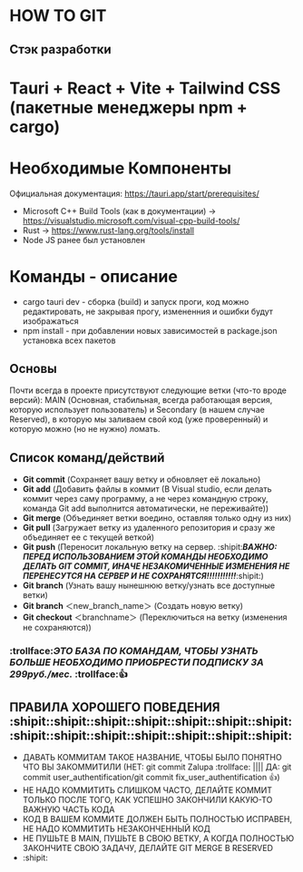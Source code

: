 # HOW TO GIT

## Стэк разработки
# Tauri + React + Vite + Tailwind CSS (пакетные менеджеры npm + cargo)
# Необходимые Компоненты
Официальная документация: https://tauri.app/start/prerequisites/
- Microsoft C++ Build Tools (как в документации) -> https://visualstudio.microsoft.com/visual-cpp-build-tools/
- Rust -> https://www.rust-lang.org/tools/install
- Node JS ранее был установлен
# Команды - описание
- cargo tauri dev - сборка (build) и запуск проги, код можно редактировать, не закрывая прогу, измененния и ошибки будут изображаться
- npm install - при добавлении новых зависимостей в package.json установка всех пакетов

## Основы
Почти всегда в проекте присутствуют следующие ветки (что-то вроде версий): MAIN (Основная, стабильная, всегда работающая версия, которую использует пользователь) и Secondary (в нашем случае Reserved), в которую мы заливаем свой код (уже проверенный) и которую можно (но не нужно) ломать.


## Список команд/действий
- **Git commit** (Сохраняет вашу ветку и обновляет её локально)
- **Git add** (Добавить файлы в коммит (В Visual studio, если делать коммит через саму программу, а не через командную строку, команда Git add выполнится автоматически, не переживайте))
- **Git merge** (Объединяет ветки воедино, оставляя только одну из них)
- **Git pull** (Загружает ветку из удаленного репозитория и сразу же объединяет ее с текущей веткой)
- **Git push** (Переносит локальную ветку на сервер. :shipit:***ВАЖНО: ПЕРЕД ИСПОЛЬЗОВАНИЕМ ЭТОЙ КОМАНДЫ НЕОБХОДИМО ДЕЛАТЬ GIT COMMIT, ИНАЧЕ НЕЗАКОМИЧЕННЫЕ ИЗМЕНЕНИЯ НЕ ПЕРЕНЕСУТСЯ НА СЕРВЕР И НЕ СОХРАНЯТСЯ!!!!!!!!!!!***:shipit:)
- **Git branch** (Узнать вашу нынешнюю ветку/узнать все доступные ветки)
- **Git branch** ＜new_branch_name＞ (Создать новую ветку)
- **Git checkout** ＜branchname＞ (Переключиться на ветку (изменения не сохраняются))
### :trollface:***ЭТО БАЗА ПО КОМАНДАМ, ЧТОБЫ УЗНАТЬ БОЛЬШЕ НЕОБХОДИМО ПРИОБРЕСТИ ПОДПИСКУ ЗА 299руб./мес.*** :trollface::+1:

## ПРАВИЛА ХОРОШЕГО ПОВЕДЕНИЯ :shipit::shipit::shipit::shipit::shipit::shipit::shipit::shipit::shipit::shipit::shipit::shipit::shipit::shipit:
- ДАВАТЬ КОММИТАМ ТАКОЕ НАЗВАНИЕ, ЧТОБЫ БЫЛО ПОНЯТНО ЧТО ВЫ ЗАКОММИТИЛИ (НЕТ: git commit Zalupa :trollface: |||| ДА: git commit user_authentification/git commit fix_user_authentification :+1:)
- НЕ НАДО КОММИТИТЬ СЛИШКОМ ЧАСТО, ДЕЛАЙТЕ КОММИТ ТОЛЬКО ПОСЛЕ ТОГО, КАК УСПЕШНО ЗАКОНЧИЛИ КАКУЮ-ТО ВАЖНУЮ ЧАСТЬ КОДА
- КОД В ВАШЕМ КОММИТЕ ДОЛЖЕН БЫТЬ ПОЛНОСТЬЮ ИСПРАВЕН, НЕ НАДО КОММИТИТЬ НЕЗАКОНЧЕННЫЙ КОД
- НЕ ПУШЬТЕ В MAIN, ПУШЬТЕ В СВОЮ ВЕТКУ, А КОГДА ПОЛНОСТЬЮ ЗАКОНЧИТЕ СВОЮ ЗАДАЧУ, ДЕЛАЙТЕ GIT MERGE В RESERVED
- :shipit:
